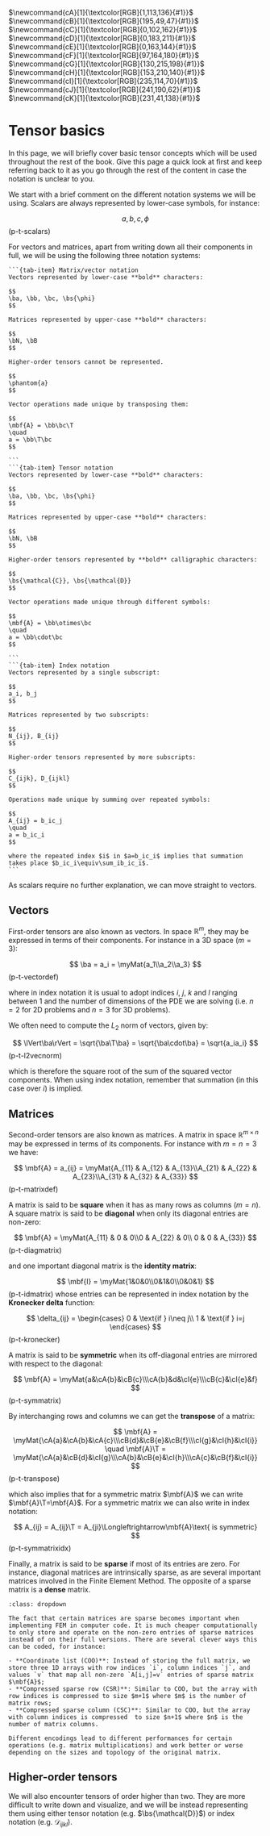 $\newcommand{\beps}{\boldsymbol\varepsilon}$
$\newcommand{\bsig}{\boldsymbol\sigma}$
$\newcommand{\ud}{d}$
$\newcommand{\us}{\mathrm{s}}$
$\newcommand{\ba}{\mathbf{a}}$
$\newcommand{\bb}{\mathbf{b}}$
$\newcommand{\bc}{\mathbf{c}}$
$\newcommand{\bt}{\mathbf{t}}$
$\newcommand{\bu}{\mathbf{u}}$
$\newcommand{\bw}{\mathbf{w}}$
$\newcommand{\bN}{\mathbf{N}}$
$\newcommand{\bB}{\mathbf{B}}$
$\newcommand{\bD}{\mathbf{D}}$
$\newcommand{\bK}{\mathbf{K}}$
$\newcommand{\pder}[2]{\frac{\partial #1}{\partial #2}}$
$\newcommand{\iD}{\boldsymbol{\mathcal{D}}}$
$\newcommand{\mbf}[1]{\mathbf{#1}}$
$\newcommand{\mrm}[1]{\mathrm{#1}}$
$\newcommand{\bs}[1]{\boldsymbol{#1}}$
$\newcommand{\T}{^\mathrm{T}}$
$\newcommand{\myVec}[1]{\left\{ \begin{matrix} #1 \end{matrix} \right\}}$
$\newcommand{\myMat}[1]{\left[ \begin{matrix} #1 \end{matrix} \right]}$
$\newcommand{cA}[1]{\textcolor[RGB]{1,113,136}{#1}}$
$\newcommand{cB}[1]{\textcolor[RGB]{195,49,47}{#1}}$
$\newcommand{cC}[1]{\textcolor[RGB]{0,102,162}{#1}}$
$\newcommand{cD}[1]{\textcolor[RGB]{0,183,211}{#1}}$
$\newcommand{cE}[1]{\textcolor[RGB]{0,163,144}{#1}}$
$\newcommand{cF}[1]{\textcolor[RGB]{97,164,180}{#1}}$
$\newcommand{cG}[1]{\textcolor[RGB]{130,215,198}{#1}}$
$\newcommand{cH}[1]{\textcolor[RGB]{153,210,140}{#1}}$
$\newcommand{cI}[1]{\textcolor[RGB]{235,114,70}{#1}}$
$\newcommand{cJ}[1]{\textcolor[RGB]{241,190,62}{#1}}$
$\newcommand{cK}[1]{\textcolor[RGB]{231,41,138}{#1}}$

# Tensor basics

In this page, we will briefly cover basic tensor concepts which will be used throughout the rest of the book. Give this page a quick look at first and keep referring back to it as you go through the rest of the content in case the notation is unclear to you.

We start with a brief comment on the different notation systems we will be using. Scalars are always represented by lower-case symbols, for instance:

$$
a, b, c, \phi
$$(p-t-scalars)

For vectors and matrices, apart from writing down all their components in full, we will be using the following three notation systems:

````{tab-set}
```{tab-item} Matrix/vector notation
Vectors represented by lower-case **bold** characters:

$$
\ba, \bb, \bc, \bs{\phi}
$$

Matrices represented by upper-case **bold** characters:

$$
\bN, \bB
$$

Higher-order tensors cannot be represented.

$$
\phantom{a}
$$

Vector operations made unique by transposing them:

$$
\mbf{A} = \bb\bc\T
\quad
a = \bb\T\bc
$$

```
```{tab-item} Tensor notation
Vectors represented by lower-case **bold** characters:

$$
\ba, \bb, \bc, \bs{\phi}
$$

Matrices represented by upper-case **bold** characters:

$$
\bN, \bB
$$

Higher-order tensors represented by **bold** calligraphic characters:

$$
\bs{\mathcal{C}}, \bs{\mathcal{D}}
$$

Vector operations made unique through different symbols:

$$
\mbf{A} = \bb\otimes\bc
\quad
a = \bb\cdot\bc
$$

```
```{tab-item} Index notation
Vectors represented by a single subscript:

$$
a_i, b_j
$$

Matrices represented by two subscripts:

$$
N_{ij}, B_{ij}
$$

Higher-order tensors represented by more subscripts:

$$
C_{ijk}, D_{ijkl}
$$

Operations made unique by summing over repeated symbols:

$$
A_{ij} = b_ic_j
\quad
a = b_ic_i
$$

where the repeated index $i$ in $a=b_ic_i$ implies that summation takes place $b_ic_i\equiv\sum_ib_ic_i$. 
```
````

As scalars require no further explanation, we can move straight to vectors.

## Vectors 

First-order tensors are also known as vectors. In space $\mathbb{R}^m$, they may be expressed in terms of their components. For instance in a 3D space ($m=3$):

$$
\ba = a_i = \myMat{a_1\\a_2\\a_3}
$$(p-t-vectordef)

where in index notation it is usual to adopt indices $i$, $j$, $k$ and $l$ ranging between $1$ and the number of dimensions of the PDE we are solving (i.e. $n=2$ for 2D problems and $n=3$ for 3D problems).

We often need to compute the $L_2$ norm of vectors, given by:

$$
\lVert\ba\rVert = \sqrt{\ba\T\ba} = \sqrt{\ba\cdot\ba} = \sqrt{a_ia_i}
$$(p-t-l2vecnorm)

which is therefore the square root of the sum of the squared vector components. When using index notation, remember that summation (in this case over $i$) is implied.

## Matrices

Second-order tensors are also known as matrices. A matrix in space $\mathbb{R}^{m\times n}$ may be expressed in terms of its components. For instance with $m=n=3$ we have:

$$
\mbf{A} = a_{ij} = \myMat{A_{11} & A_{12} & A_{13}\\A_{21} & A_{22} & A_{23}\\A_{31} & A_{32} & A_{33}}
$$(p-t-matrixdef)

A matrix is said to be **square** when it has as many rows as columns ($m=n$). A square matrix is said to be **diagonal** when only its diagonal entries are non-zero:

$$
\mbf{A} = \myMat{A_{11} & 0 & 0\\0 & A_{22} & 0\\ 0 & 0 & A_{33}}
$$(p-t-diagmatrix)

and one important diagonal matrix is the **identity matrix**:

$$
\mbf{I} = \myMat{1&0&0\\0&1&0\\0&0&1}
$$(p-t-idmatrix)
whose entries can be represented in index notation by the **Kronecker delta** function:

$$
\delta_{ij} =
\begin{cases}
0 & \text{if } i\neq j\\
1 & \text{if } i=j
\end{cases}
$$(p-t-kronecker)

A matrix is said to be **symmetric** when its off-diagonal entries are mirrored with respect to the diagonal:

$$
\mbf{A} = \myMat{a&\cA{b}&\cB{c}\\\cA{b}&d&\cI{e}\\\cB{c}&\cI{e}&f}
$$(p-t-symmatrix)

By interchanging rows and columns we can get the **transpose** of a matrix:

$$
\mbf{A} = \myMat{\cA{a}&\cA{b}&\cA{c}\\\cB{d}&\cB{e}&\cB{f}\\\cI{g}&\cI{h}&\cI{i}}
\quad
\mbf{A}\T = \myMat{\cA{a}&\cB{d}&\cI{g}\\\cA{b}&\cB{e}&\cI{h}\\\cA{c}&\cB{f}&\cI{i}}
$$(p-t-transpose)  

which also implies that for a symmetric matrix $\mbf{A}$ we can write $\mbf{A}\T=\mbf{A}$. For a symmetric matrix we can also write in index notation:

$$
A_{ij} = A_{ij}\T = A_{ji}\Longleftrightarrow\mbf{A}\text{ is symmetric}
$$(p-t-symmatrixidx)

Finally, a matrix is said to be **sparse** if most of its entries are zero. For instance, diagonal matrices are intrinsically sparse, as are several important matrices involved in the Finite Element Method. The opposite of a sparse matrix is a **dense** matrix. 

```{admonition} Coding FEM
:class: dropdown

The fact that certain matrices are sparse becomes important when implementing FEM in computer code. It is much cheaper computationally to only store and operate on the non-zero entries of sparse matrices instead of on their full versions. There are several clever ways this can be coded, for instance:

- **Coordinate list (COO)**: Instead of storing the full matrix, we store three 1D arrays with row indices `i`, column indices `j`, and values `v` that map all non-zero `A[i,j]=v` entries of sparse matrix $\mbf{A}$;
- **Compressed sparse row (CSR)**: Similar to COO, but the array with row indices is compressed to size $m+1$ where $m$ is the number of matrix rows;
- **Compressed sparse column (CSC)**: Similar to COO, but the array with column indices is compressed  to size $n+1$ where $n$ is the number of matrix columns.

Different encodings lead to different performances for certain operations (e.g. matrix multiplications) and work better or worse depending on the sizes and topology of the original matrix. 
```

## Higher-order tensors

We will also encounter tensors of order higher than two. They are more difficult to write down and visualize, and we will be instead representing them using either tensor notation (e.g. $\bs{\mathcal{D}}$) or index notation (e.g. $\mathcal{D}_{ijkl}$).
